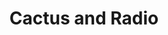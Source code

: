 --- 
title: "Cactus and Radio"
publishdate: "2019-8-23T16:48:46+02:00"
src: "https://365manga.net/manga/cactus-and-radio"
image: "https://data.365manga.net/images/thumbnails/6431-cactus-and-radio.jpg"
description: "Listen to the world's story with Yoo Shi Ae, cactus and radio's."
---